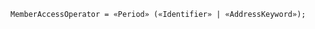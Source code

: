 <!-- This file is generated automatically by infrastructure scripts. Please don't edit by hand. -->

```{ .ebnf .slang-ebnf #MemberAccessOperator }
MemberAccessOperator = «Period» («Identifier» | «AddressKeyword»);
```
